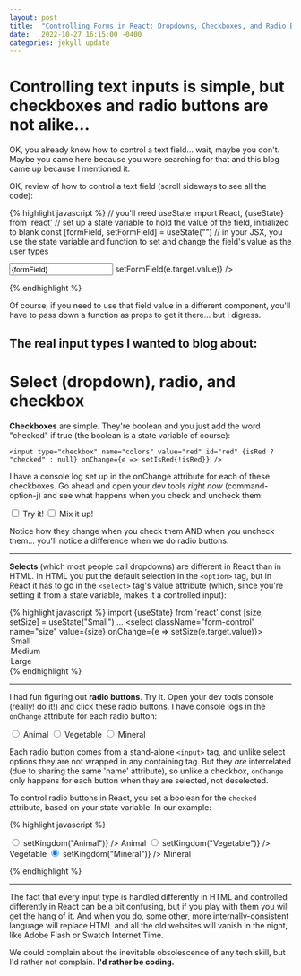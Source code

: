 ```yaml
---
layout: post
title:  "Controlling Forms in React: Dropdowns, Checkboxes, and Radio Buttons"
date:   2022-10-27 16:15:00 -0400
categories: jekyll update
---
```

# Controlling text inputs is simple, but checkboxes and radio buttons are not alike...

OK, you already know how to control a text field... wait, maybe you don't. Maybe you came here because you were searching for that and this blog came up because I mentioned it.

OK, review of how to control a text field (scroll sideways to see all the code):

{% highlight javascript %}
// you'll need useState
import React, {useState} from 'react'
// set up a state variable to hold the value of the field, initialized to blank
const [formField, setFormField] = useState("")
// in your JSX, you use the state variable and function to set and change the field's value as the user types
<form>
<input type="text" value={formField} onChange={e => setFormField(e.target.value)} />
</form>
{% endhighlight %}

Of course, if you need to use that field value in a different component, you'll have to pass down a function as props to get it there... but I digress.

## The real input types I wanted to blog about:

# Select (dropdown), radio, and checkbox

**Checkboxes** are simple. They're boolean and you just add the word "checked" if true (the boolean is a state variable of course):

`<input type="checkbox" name="colors" value="red" id="red" {isRed ? "checked" : null} onChange={e => setIsRed{!isRed}} />`

I have a console log set up in the onChange attribute for each of these checkboxes. Go ahead and open your dev tools *right now* (command-option-j) and see what happens when you check and uncheck them:

<input type="checkbox" name="test-box" onChange="console.log('the Try it! checkbox changed')" />
<label for="test-box">Try it!</label>
<input type="checkbox" name="other-test-box" onChange="console.log('the Mix it up! checkbox changed')" />
<label for="other-test-box">Mix it up!</label>

Notice how they change when you check them AND when you uncheck them... you'll notice a difference when we do radio buttons.
<hr />

**Selects** (which most people call dropdowns) are different in React than in HTML. In HTML you put the default selection in the `<option>` tag, but in React it has to go in the `<select>` tag's value attribute (which, since you're setting it from a state variable, makes it a controlled input):

{% highlight javascript %}
import {useState} from 'react'
const [size, setSize] = useState("Small")
...
  <select 
    className="form-control" 
    name="size" 
    value={size} 
    onChange={e => setSize(e.target.value)}>
    <option value="Small">Small</option>
    <option value="Medium">Medium</option>
    <option value="Large">Large</option>
  </select>
{% endhighlight %}

<hr />

I had fun figuring out **radio buttons**. Try it. Open your dev tools console (really! do it!) and click these radio buttons. I have console logs in the `onChange` attribute for each radio button:

<form>
<input type="radio" name="kingdom" id="Animal" value="Animal" onChange="console.log('Animal changed!')" />
<label for="Animal">Animal</label>
<input type="radio" name="kingdom" id="Vegetable" value="Vegetable" onChange="console.log('Vegetable changed!')" />
<label for="Animal">Vegetable</label>
<input type="radio" name="kingdom" id="Mineral" value="Mineral" onChange="console.log('Mineral changed!')" />
<label for="Animal">Mineral</label>
</form>


Each radio button comes from a stand-alone `<input>` tag, and unlike select options they are not wrapped in any containing tag. But they *are* interrelated (due to sharing the same 'name' attribute), so unlike a checkbox, `onChange` only happens for each button when they are selected, not deselected.

To control radio buttons in React, you set a boolean for the `checked` attribute, based on your state variable. In our example:

{% highlight javascript %}
<form>
<input type="radio" name="kingdom" id="Animal" value="Animal" checked={kingdom === "Animal" ? true : false} onChange={e => setKingdom("Animal")} />
<label for="Animal">Animal</label>
<input type="radio" name="kingdom" id="Vegetable" value="Vegetable" checked={kingdom === "Vegetable" ? true : false} onChange={e => setKingdom("Vegetable")} />
<label for="Animal">Vegetable</label>
<input type="radio" name="kingdom" id="Mineral" value="Mineral" checked={kingdom === "Mineral" ? true : false} onChange={e => setKingdom("Mineral")} />
<label for="Animal">Mineral</label>
</form>
{% endhighlight %}

<hr />

The fact that every input type is handled differently in HTML and controlled differently in React can be a bit confusing, but if you play with them you
will get the hang of it. And when you do, some other, more internally-consistent language will replace HTML and all the old websites will vanish in the night, like Adobe Flash or Swatch Internet Time.

We could complain about the inevitable obsolescence of any tech skill, but I'd rather not complain. **I'd rather be coding.**
